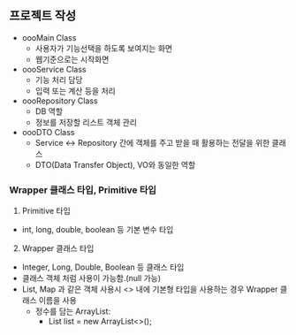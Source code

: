 ## 프로젝트 작성
- oooMain Class
  - 사용자가 기능선택을 하도록 보여지는 화면
  - 웹기준으로는 시작화면
- oooService Class
  - 기능 처리 담당
  - 입력 또는 계산 등을 처리
- oooRepository Class
  - DB 역할
  - 정보를 저장할 리스트 객체 관리
- oooDTO Class
  - Service <-> Repository 간에 객체를 주고 받을 때 활용하는 전달을 위한 클래스
  - DTO(Data Transfer Object), VO와 동일한 역할

### Wrapper 클래스 타입, Primitive 타입
1. Primitive 타입
- int, long, double, boolean 등 기본 변수 타입
2. Wrapper 클래스 타입
- Integer, Long, Double, Boolean 등 클래스 타입
- 클래스 객체 처럼 사용이 가능함.(null 가능)
- List, Map 과 같은 객체 사용시 <> 내에 기본형 타입을 사용하는 경우 Wrapper 클래스 이름을 사용
  - 정수를 담는 ArrayList:
    - List<Integer> list = new ArrayList<>();